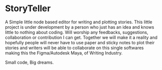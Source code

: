 # StoryTeller
A Simple little node based editor for writing and plotting stories.
This little project is under development by a person who just has an idea and knows little to nothing about coding.
Will worship any feedbacks, suggestions, collaboration or contribution I can get.
Together we will make it a reality and hopefully people will never have to use paper and sticky notes to plot their stories and
writers will be able to collaborate on this single softwares making this the Figma/Autodesk Maya, of Writing Industry.

Small code, Big dreams.
